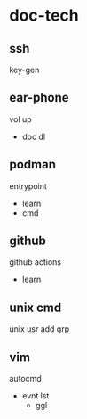 
# doc-tech


## ssh

key-gen


## ear-phone

vol up
- doc dl


## podman

entrypoint
- learn
- cmd


## github

github actions
- learn


## unix cmd

unix usr add grp


## vim

autocmd
- evnt lst
  - ggl


